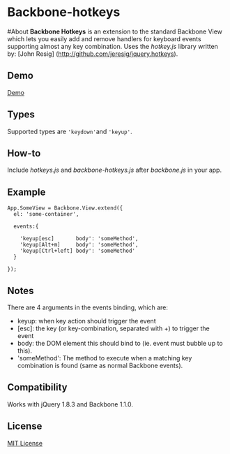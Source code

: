 # Backbone-hotkeys

#About
**Backbone Hotkeys** is an extension to the standard Backbone View which lets you easily add and remove handlers for
keyboard events supporting almost any key combination.  Uses the *hotkey.js* library written by: [John Resig]
(http://github.com/jeresig/jquery.hotkeys).

## Demo
[Demo](http://htmlpreview.github.com/?https://github.com/rpocklin/backbone-hotkeys/master/example/index.html)

## Types
Supported types are `'keydown'`and `'keyup'`.

## How-to
Include *hotkeys.js* and *backbone-hotkeys.js* after *backbone.js* in your app.

## Example

    App.SomeView = Backbone.View.extend({
      el: 'some-container',

      events:{

        'keyup[esc]       body': 'someMethod',
        'keyup[Alt+m]     body': 'someMethod',
        'keyup[Ctrl+left] body': 'someMethod'
      }

    });

## Notes
There are 4 arguments in the events binding, which are:
  - keyup: when key action should trigger the event
  - [esc]: the key (or key-combination, separated with +) to trigger the event
  - body: the DOM element this should bind to (ie. event must bubble up to this).
  - 'someMethod': The method to execute when a matching key combination is found (same as normal Backbone events).


## Compatibility
Works with jQuery 1.8.3 and Backbone 1.1.0.

## License
[MIT License](http://htmlpreview.github.com/?https://github.com/rpocklin/backbone-hotkeys/master/MIT-LICENSE.txt)
